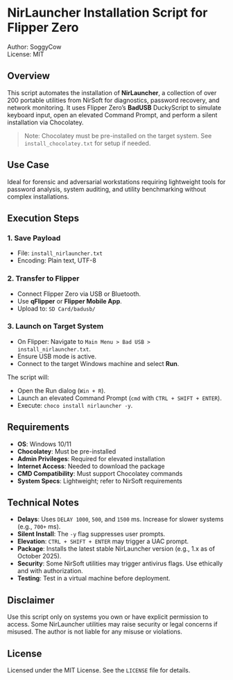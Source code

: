 # NirLauncher Installation Script for Flipper Zero

Author: SoggyCow  
License: MIT

## Overview

This script automates the installation of **NirLauncher**, a collection of over 200 portable utilities from NirSoft for diagnostics, password recovery, and network monitoring. It uses Flipper Zero’s **BadUSB** DuckyScript to simulate keyboard input, open an elevated Command Prompt, and perform a silent installation via Chocolatey.

> Note: Chocolatey must be pre-installed on the target system. See `install_chocolatey.txt` for setup if needed.

## Use Case

Ideal for forensic and adversarial workstations requiring lightweight tools for password analysis, system auditing, and utility benchmarking without complex installations.

## Execution Steps

### 1. Save Payload
- File: `install_nirlauncher.txt`
- Encoding: Plain text, UTF-8

### 2. Transfer to Flipper
- Connect Flipper Zero via USB or Bluetooth.
- Use **qFlipper** or **Flipper Mobile App**.
- Upload to: `SD Card/badusb/`

### 3. Launch on Target System
- On Flipper: Navigate to `Main Menu > Bad USB > install_nirlauncher.txt`.
- Ensure USB mode is active.
- Connect to the target Windows machine and select **Run**.

The script will:
- Open the Run dialog (`Win + R`).
- Launch an elevated Command Prompt (`cmd` with `CTRL + SHIFT + ENTER`).
- Execute: `choco install nirlauncher -y`.

## Requirements

- **OS**: Windows 10/11
- **Chocolatey**: Must be pre-installed
- **Admin Privileges**: Required for elevated installation
- **Internet Access**: Needed to download the package
- **CMD Compatibility**: Must support Chocolatey commands
- **System Specs**: Lightweight; refer to NirSoft requirements

## Technical Notes

- **Delays**: Uses `DELAY 1000`, `500`, and `1500` ms. Increase for slower systems (e.g., `700+` ms).
- **Silent Install**: The `-y` flag suppresses user prompts.
- **Elevation**: `CTRL + SHIFT + ENTER` may trigger a UAC prompt.
- **Package**: Installs the latest stable NirLauncher version (e.g., 1.x as of October 2025).
- **Security**: Some NirSoft utilities may trigger antivirus flags. Use ethically and with authorization.
- **Testing**: Test in a virtual machine before deployment.

## Disclaimer

Use this script only on systems you own or have explicit permission to access. Some NirLauncher utilities may raise security or legal concerns if misused. The author is not liable for any misuse or violations.

## License

Licensed under the MIT License. See the `LICENSE` file for details.